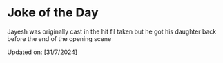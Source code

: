 # Joke of the Day

<!-- #joke -->
Jayesh was originally cast in the hit fil taken but he got his daughter back before the end of the opening scene

Updated on: [31/7/2024]
<!-- #jokeEnd -->